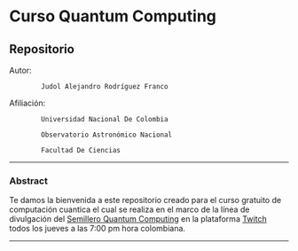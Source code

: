 # Curso Quantum Computing

## Repositorio

Autor: 

            Judol Alejandro Rodríguez Franco

Afiliación: 

            Universidad Nacional De Colombia

            Observatorio Astronómico Nacional
            
            Facultad De Ciencias

---
### Abstract

Te damos la bienvenida a este repositorio creado para el curso gratuito de computación cuantica el cual se realiza en el marco de la línea de divulgación del [Semillero Quantum Computing](http://www.quantumc.unal.edu.co/) en la plataforma [Twitch](https://www.twitch.tv/quantum_computing_unal) todos los jueves a las 7:00 pm hora colombiana.

---
